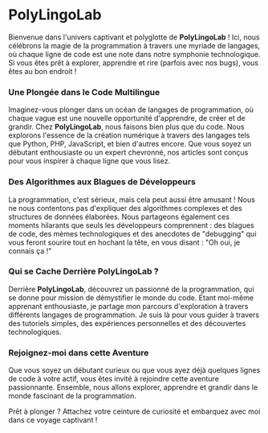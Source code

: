 # **PolyLingoLab**

Bienvenue dans l'univers captivant et polyglotte de **PolyLingoLab** ! Ici, nous célébrons la magie de la programmation à travers une myriade de langages, où chaque ligne de code est une note dans notre symphonie technologique. Si vous êtes prêt à explorer, apprendre et rire (parfois avec nos bugs), vous êtes au bon endroit !

### Une Plongée dans le Code Multilingue

Imaginez-vous plonger dans un océan de langages de programmation, où chaque vague est une nouvelle opportunité d'apprendre, de créer et de grandir. Chez **PolyLingoLab**, nous faisons bien plus que du code. Nous explorons l'essence de la création numérique à travers des langages tels que Python, PHP, JavaScript, et bien d'autres encore. Que vous soyez un débutant enthousiaste ou un expert chevronné, nos articles sont conçus pour vous inspirer à chaque ligne que vous lisez.

### Des Algorithmes aux Blagues de Développeurs

La programmation, c'est sérieux, mais cela peut aussi être amusant ! Nous ne nous contentons pas d'expliquer des algorithmes complexes et des structures de données élaborées. Nous partageons également ces moments hilarants que seuls les développeurs comprennent : des blagues de code, des mèmes technologiques et des anecdotes de "debugging" qui vous feront sourire tout en hochant la tête, en vous disant : "Oh oui, je connais ça !"

### Qui se Cache Derrière PolyLingoLab ?

Derrière **PolyLingoLab**, découvrez un passionné de la programmation, qui se donne pour mission de démystifier le monde du code. Etant moi-même apprenant enthousiaste, je partage mon parcours d'exploration à travers différents langages de programmation. Je suis là pour vous guider à travers des tutoriels simples, des expériences personnelles et des découvertes technologiques.

### Rejoignez-moi dans cette Aventure

Que vous soyez un débutant curieux ou que vous ayez déjà quelques lignes de code à votre actif, vous êtes invité à rejoindre cette aventure passionnante. Ensemble, nous allons explorer, apprendre et grandir dans le monde fascinant de la programmation.

Prêt à plonger ? Attachez votre ceinture de curiosité et embarquez avec moi dans ce voyage captivant !

